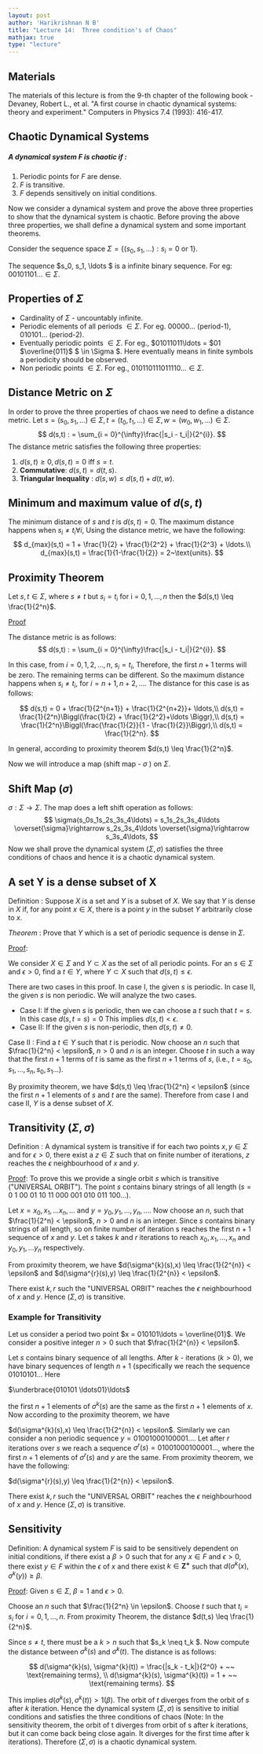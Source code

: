 ```yaml
---
layout: post   
author: 'Harikrishnan N B'    
title: "Lecture 14:  Three condition's of Chaos"   
mathjax: true
type: "lecture"
---
```


##  Materials

The materials of this lecture is from the 9-th chapter of the following book - Devaney, Robert L., et al. "A first course in chaotic dynamical systems: theory and experiment." Computers in Physics 7.4 (1993): 416-417.

## Chaotic Dynamical Systems

##### A dynamical system $F$ is chaotic if :

1. Periodic points for $F$ are dense.
2.  $F$ is transitive.
3. $F$ depends sensitively on initial conditions.


Now we consider a dynamical system and prove the above three properties to show that the dynamical system is chaotic. Before proving the above three properties, we shall define a dynamical system and some important theorems.

Consider the sequence space $\Sigma = \{ (s_0, s_1, \ldots) : s_i = 0$ or $1\}$.

The sequence $s_0, s_1, \ldots $ is a infinite binary sequence. For eg: $00101101\dots \in \Sigma$.

## Properties of $\Sigma$

-  Cardinality of $\Sigma$ - uncountably infinite.
- Periodic elements of all periods $\in \Sigma$. For eg. $00000\ldots$ (period-1), $010101\ldots$ (period-2).
- Eventually periodic points $\in \Sigma$. For eg., $01011011\ldots  = $01  $\overline{011}$ $ \in \Sigma $. Here eventually means in finite symbols a periodicity should be observed.
- Non periodic points $\in \Sigma$. For eg., $010110111011110\ldots \in \Sigma$.


## Distance Metric on $\Sigma$

In order to prove the three properties of chaos we need to define a distance metric.
 Let $s = (s_0, s_1, \ldots) \in \Sigma, t = (t_0, t_1, \ldots) \in  \Sigma, w = (w_0,w_1,\ldots) \in \Sigma$.
$$
d(s,t) : = \sum_{i = 0}^{\infty}\frac{|s_i - t_i|}{2^{i}}.
$$
The distance metric satisfies the following three properties:

1.   $d(s,t) \geq 0, d(s,t) = 0$ iff $s=t$.
2.   **Commutative**:  $d(s,t) = d(t,s)$.
3.   **Triangular Inequality** : $d(s,w) \leq d(s,t) + d(t,w)$.

## Minimum and maximum value of $d(s,t)$

The minimum distance of $s$ and $t$ is $d(s,t) = 0$. The maximum distance happens when $s_i \neq t_i \forall i$, Using the distance metric, we have the following:
$$
d_{max}(s,t) = 1 + \frac{1}{2} + \frac{1}{2^2} + \frac{1}{2^3} + \ldots.\\
 d_{max}(s,t) = \frac{1}{1-\frac{1}{2}} = 2~\text{units}.
$$


## Proximity Theorem
Let $s,t \in \Sigma$, where  $s \neq t$ but $s_i = t_i$ for i = $0,1,\ldots, n$ then the $d(s,t) \leq \frac{1}{2^n}$.

<u>Proof</u>

The distance metric is as follows:
$$
d(s,t) : = \sum_{i = 0}^{\infty}\frac{|s_i - t_i|}{2^{i}}.
$$


 In this case, from $i = 0,1,2, \ldots, n$, $s_i = t_i$, Therefore, the first $n+1$ terms will be zero. The remaining terms can be different. So the maximum distance happens when $s_i \neq t_i$, for $i = n+1, n+2, \ldots$. The distance for this case is as follows:




$$
 d(s,t) = 0 + \frac{1}{2^{n+1}} + \frac{1}{2^{n+2}}+ \ldots,\\
  d(s,t) = \frac{1}{2^n}\Biggl(\frac{1}{2} + \frac{1}{2^2}+\ldots \Biggr),\\
  d(s,t) = \frac{1}{2^n}\Biggl(\frac{\frac{1}{2}}{1 - \frac{1}{2}}\Biggr),\\
  d(s,t) = \frac{1}{2^n}.
$$



 In general, according to proximity theorem  $d(s,t) \leq \frac{1}{2^n}$.

Now we will introduce a map (shift map - $\sigma$ ) on $\Sigma$.

## Shift Map ($\sigma$)

$\sigma : \Sigma \rightarrow \Sigma$. The map does a left shift operation as follows:
$$
  \sigma(s_0s_1s_2s_3s_4\ldots) = s_1s_2s_3s_4\ldots  \overset{\sigma}\rightarrow  s_2s_3s_4\ldots \overset{\sigma}\rightarrow  s_3s_4\ldots,
$$
Now we shall prove the dynamical system  ($\Sigma, \sigma$) satisfies the three conditions of chaos and hence it is a chaotic dynamical system.
## A set Y is a dense subset of X
Definition : Suppose $X$ is a set and $Y$ is a subset of $X$. We say that $Y$ is dense in $X$ if, for any point $x \in X$, there is a point $y$ in the subset $Y$ arbitrarily close to $x$.


*Theorem* : Prove that $Y$ which is a set of periodic sequence is dense in $\Sigma$.

<u>Proof</u>:

We consider $X \in \Sigma$ and $Y \subset X$ as the set of all periodic points.
For an $s \in \Sigma$ and $\epsilon >0$, find a $t \in Y$, where $Y \subset X$ such that $d(s,t) \leq \epsilon$.

There are two cases in this proof. In case I, the given $s$ is periodic. In case II, the given $s$ is non periodic. We will analyze the two cases.

- Case I: If the given $s$ is periodic, then  we can choose a  $t$ such that $t = s$. In this case $d(s,t = s) = 0$ This implies $d(s,t) < \epsilon$.
- Case II: If the given $s$ is non-periodic, then $d(s,t) \neq 0$.


Case II : Find a $t \in Y$ such that $t$ is periodic. Now choose an $n$ such that $\frac{1}{2^n}  < \epsilon$, $n>0$ and $n$ is an integer. Choose $t$ in such a way that the first $n+1$ terms of $t$ is same as the first $n+1$ terms of $s$, (i.e., $t = s_0,s_1,\dots,s_n,s_0,s_1 \ldots$).

By proximity theorem, we have $d(s,t) \leq \frac{1}{2^n}  < \epsilon$ (since the first $n+1$ elements of $s$ and $t$ are the same). Therefore from case I and case II, $Y$ is a dense subset of $X$.

## Transitivity ($\Sigma, \sigma$)

Definition : A dynamical system is transitive if for each two points $x, y \in \Sigma$ and for $\epsilon > 0$, there exist a $z \in \Sigma$ such that on finite number of iterations, $z$ reaches the $\epsilon$ neighbourhood of $x$ and $y$.

<u>Proof</u>:
To prove this we provide a single orbit $s$ which is transitive ("UNIVERSAL ORBIT"). The point $s$ contains binary strings of all length ($s = 0$ $1$ $00$ $01$ $10$ $11$ $000$ $001$ $010$ $011$ $100\ldots$).

Let $x = x_0, x_1,\ldots x_n, \ldots$ and $y = y_0,y_1,\ldots, y_n, \ldots$. Now choose an $n$, such that $\frac{1}{2^n}  < \epsilon$, $n>0$ and $n$ is an integer.
Since $s$ contains binary strings of all length, so on finite number of iteration s reaches the first $n+1$ sequence of $x$ and $y$.
Let  $s$ takes $k$ and $r$ iterations to reach $x_0, x_1,\ldots, x_n$ and $y_0, y_1, \ldots y_n$ respectively.

From proximity theorem, we have $d(\sigma^{k}(s),x) \leq \frac{1}{2^{n}} < \epsilon$ and $d(\sigma^{r}(s),y) \leq \frac{1}{2^{n}} < \epsilon$.

There exist $k, r$ such the "UNIVERSAL ORBIT" reaches the $\epsilon$ neighbourhood of $x$ and $y$. Hence ($\Sigma, \sigma$) is transitive.
### Example for Transitivity
Let us consider a period two point $x = 010101\ldots = \overline{01}$. We consider a positive integer $n>0$ such that $\frac{1}{2^{n}} < \epsilon$.

Let $s$ contains binary sequence of all lengths.  After  $k$ - iterations ($k > 0$), we have binary sequences of length $n+1$ (specifically we reach the sequence  $01010101\ldots$ Here  

$\underbrace{010101 \ldots01}\ldots$

the first $n+1$ elements of $\sigma^{k}(s)$ are the same as the first $n+1$ elements of $x$. Now according to the proximity theorem, we have

 $d(\sigma^{k}(s),x) \leq \frac{1}{2^{n}} < \epsilon$.
Similarly we can consider a non periodic sequence $y = 01001000100001\ldots$.
Let after $r$ iterations over $s$ we reach a sequence $\sigma^{r}(s) = 01001000100001\ldots$, where the first $n+1$ elements of $\sigma^{r}(s)$ and $y$ are the same. From proximity theorem, we have the following:

$d(\sigma^{r}(s),y) \leq \frac{1}{2^{n}} < \epsilon$.

There exist $k, r$ such the "UNIVERSAL ORBIT" reaches the $\epsilon$ neighbourhood of $x$ and $y$. Hence ($\Sigma, \sigma$) is transitive.

## Sensitivity
Definition:  A dynamical system $F$ is said to be sensitively dependent on initial conditions, if there exist a $\beta > 0$ such that for any $x \in F$ and $\epsilon > 0$, there exist $y \in F$ within the $\epsilon$ of $x$ and there exist $k \in \mathbf{Z^{+}}$ such that $d(\sigma^{k}(x),\sigma^{k}(y)) \geq \beta$.

<u>Proof</u>: Given $s \in \Sigma$, $\beta = 1$ and $\epsilon > 0$.

Choose an $n$ such that $\frac{1}{2^n} \in \epsilon$. Choose $t$ such that $t_i = s_i$ for $i = 0,1,\ldots,n$. From proximity Theorem, the distance $d(t,s) \leq \frac{1}{2^n}$.

Since $s \neq t$, there must be a $k > n$ such that $s_k \neq t_k $. Now compute the distance between $\sigma^{k}(s)$ and $\sigma^{k}(t)$. The distance is as follows:

$$
 d(\sigma^{k}(s), \sigma^{k}(t)) = \frac{|s_k - t_k|}{2^0} + ~~
    \text{remaining terms}, \\
       d(\sigma^{k}(s), \sigma^{k}(t)) = 1 + ~~
    \text{remaining terms}.
$$

This implies $d(\sigma^{k}(s), \sigma^{k}(t)) > 1 (\beta)$. The orbit of $t$ diverges from the orbit of $s$ after $k$ iteration. Hence the dynamical system ($\Sigma, \sigma$) is sensitive to initial conditions and satisfies the three conditions of chaos (Note: In the sensitivity theorem, the orbit of t diverges from orbit of s after k iterations, but it can come back being close again. It diverges for the first time after k iterations). Therefore ($\Sigma, \sigma$) is a chaotic dynamical system.
